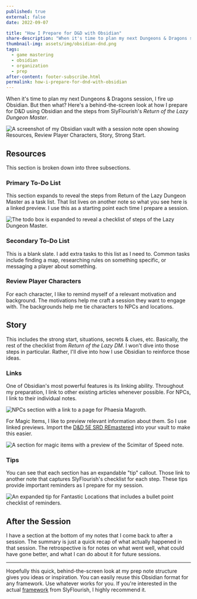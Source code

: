 ```yaml
---
published: true
external: false
date: 2022-09-07

title: "How I Prepare for D&D with Obsidian"
share-description: "When it's time to plan my next Dungeons & Dragons session, I fire up Obsidian. But then what? Here's a behind-the-screen look at how I prepare D&D using Obsidian and the steps from SlyFlourish's Return of the Lazy Dungeon Master."
thumbnail-img: assets/img/obsidian-dnd.png
tags:
  - game mastering
  - obsidian
  - organization
  - prep
after-content: footer-subscribe.html
permalink: how-i-prepare-for-dnd-with-obsidian
---
```


When it's time to plan my next Dungeons & Dragons session, I fire up Obsidian. But then what? Here's a behind-the-screen look at how I prepare for D&D using Obsidian and the steps from SlyFlourish's *Return of the Lazy Dungeon Master*.

![A screenshot of my Obsidian vault with a session note open showing Resources, Review Player Characters, Story, Strong Start.](/images/obsidian-prep-notes.png)

## Resources

This section is broken down into three subsections.

### Primary To-Do List

This section expands to reveal the steps from Return of the Lazy Dungeon Master as a task list. That list lives on another note so what you see here is a linked preview. I use this as a starting point each time I prepare a session.

![The todo box is expanded to reveal a checklist of steps of the Lazy Dungeon Master.](/images/obsidian-todo-list.png)

### Secondary To-Do List

This is a blank slate. I add extra tasks to this list as I need to. Common tasks include finding a map, researching rules on something specific, or messaging a player about something.

### Review Player Characters

For each character, I like to remind myself of a relevant motivation and background. The motivations help me craft a session they want to engage with. The backgrounds help me tie characters to NPCs and locations.

## Story

This includes the strong start, situations, secrets & clues, etc. Basically, the rest of the checklist from *Return of the Lazy DM*. I won't dive into those steps in particular. Rather, I'll dive into how I use Obsidian to reinforce those ideas.

### Links

One of Obsidian's most powerful features is its linking ability. Throughout my preparation, I link to other existing articles whenever possible. For NPCs, I link to their individual notes.

![NPCs section with a link to a page for Phaesia Magroth.](/images/obsidian-npc-link.png)

For Magic Items, I like to preview relevant information about them. So I use linked previews. Import the [D&D 5E SRD REmastered](https://github.com/OldManUmby/DND.SRD.Wiki) into your vault to make this easier. 

![A section for magic items with a preview of the Scimitar of Speed note.](/images/obsidian-magic-items.png)

### Tips

You can see that each section has an expandable "tip" callout. Those link to another note that captures SlyFlourish's checklist for each step. These tips provide important reminders as I prepare for my session.

![An expanded tip for Fantastic Locations that includes a bullet point checklist of reminders.](/images/obsidian-prep-tip.png)

## After the Session

I have a section at the bottom of my notes that I come back to after a session. The summary is just a quick recap of what actually happened in that session. The retrospective is for notes on what went well, what could have gone better, and what I can do about it for future sessions.

---

Hopefully this quick, behind-the-screen look at my prep note structure gives you ideas or inspiration. You can easily reuse this Obsidian format for any framework. Use whatever works for you. If you're interested in the actual [framework](https://shop.slyflourish.com/collections/the-lazy-dungeon-master-series/products/return-of-the-lazy-dungeon-master) from SlyFlourish, I highly recommend it.